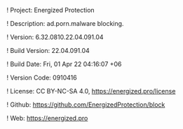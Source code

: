 ! Project: Energized Protection

! Description: ad.porn.malware blocking.

! Version: 6.32.0810.22.04.091.04

! Build Version: 22.04.091.04

! Build Date: Fri, 01 Apr 22 04:16:07 +06

! Version Code: 0910416

! License: CC BY-NC-SA 4.0, https://energized.pro/license

! Github: https://github.com/EnergizedProtection/block

! Web: https://energized.pro
